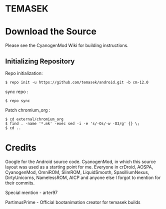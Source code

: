 TEMASEK
=======

Download the Source
===================

Please see the CyanogenMod Wiki for building instructions.

Initializing Repository
-----------------------

Repo initialization:

    $ repo init -u https://github.com/temasek/android.git -b cm-12.0


sync repo :

    $ repo sync

Patch chromium_org :

    $ cd external/chromium_org
    $ find . -name '*.mk' -exec sed -i -e 's/-Os/-w -O3/g' {} \;
    $ cd ..

Credits
=======

Google for the Android source code. CyanogenMod, in which this source layout was used as a starting point for me. Everyone in crDroid, AOSPA, CyanogenMod, OmniROM, SlimROM, LiquidSmooth, SpasilliumNexus, DirtyUnicorns, NamelessROM, AICP and anyone else I forgot to mention for their commits.

Special mention - arter97

PartimusPrime - Official bootanimation creator for temasek builds
